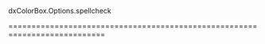 <!--id-->dxColorBox.Options.spellcheck<!--/id-->
<!--merge--><!--/merge-->
<!--hidden--><!--/hidden-->
===========================================================================
